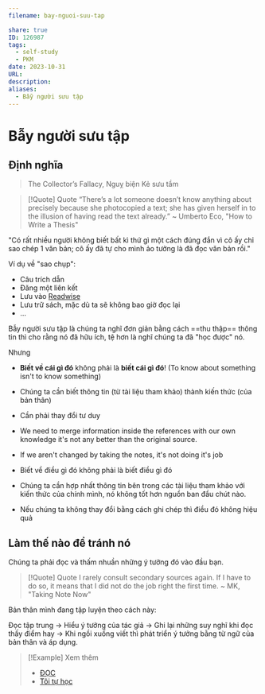 ```yaml
---
filename: bay-nguoi-suu-tap

share: true
ID: 126987
tags:
  - self-study
  - PKM
date: 2023-10-31
URL: 
description: 
aliases:
  - Bẫy người sưu tập
---
```

# Bẫy người sưu tập
## Định nghĩa

> The Collector’s Fallacy, Nguỵ biện Kẻ sưu tầm


> [!Quote] Quote
> “There’s a lot someone doesn’t know anything about precisely because she photocopied a text; she has given herself in to the illusion of having read the text already.”
> ~ Umberto Eco, "How to Write a Thesis"

"Có rất nhiều người không biết bất kì thứ gì một cách đúng đắn vì cô ấy chỉ sao chép 1 văn bản; cô ấy đã tự cho mình ảo tưởng là đã đọc văn bản rồi."

Ví dụ về "sao chụp":

- Câu trích dẫn
- Đăng một liên kết
- Lưu vào [Readwise](./readwise.md)
- Lưu trữ sách, mặc dù ta sẽ không bao giờ đọc lại
- ...

Bẫy người sưu tập là chúng ta nghĩ đơn giản bằng cách ==thu thập== thông tin thì cho rằng nó đã hữu ích, tệ hơn là nghĩ chúng ta đã "học được" nó.

Nhưng

- **Biết về cái gì đó** không phải là **biết cái gì đó**! (To know about something isn't to know something)
- Chúng ta cần biết thông tin (từ tài liệu tham khảo) thành kiến thức (của bản thân)
- Cần phải thay đổi tư duy

- We need to merge information inside the references with our own knowledge it's not any better than the original source.
- If we aren't changed by taking the notes, it's not doing it's job

-   Biết về điều gì đó không phải là biết điều gì đó
-   Chúng ta cần hợp nhất thông tin bên trong các tài liệu tham khảo với kiến thức của chính mình, nó không tốt hơn nguồn ban đầu chút nào.
-   Nếu chúng ta không thay đổi bằng cách ghi chép thì điều đó không hiệu quả

## Làm thế nào để tránh nó

Chúng ta phải đọc và thấm nhuần những ý tưởng đó vào đầu bạn.

> [!Quote] Quote
> I rarely consult secondary sources again. If I have to do so, it means that I did not do the job right the first time.
> ~ MK, "Taking Note Now"

Bản thân mình đang tập luyện theo cách này:

Đọc tập trung → Hiểu ý tưởng của tác giả → Ghi lại những suy nghĩ khi đọc thấy điểm hay → Khi ngồi xuống viết thì phát triển ý tưởng bằng từ ngữ của bản thân và áp dụng.


> [!Example] Xem thêm
> - [ĐỌC](./doc.md)
> - [Tôi tự học](./toi-tu-hoc.md)